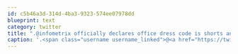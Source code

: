 ```yaml
---
id: c5b46a3d-314d-4ba3-9323-574ee07978dd
blueprint: text
category: twitter
title: ".@infometrix officially declares office dress code is shorts and tees until August.  phew it's hot"
caption: '.<span class="username username_linked">@<a href="https://twitter.com/infometrix" title="Daryl Chymko">infometrix</a></span> officially declares office dress code is shorts and tees until August.  phew it''s hot'
---
```

